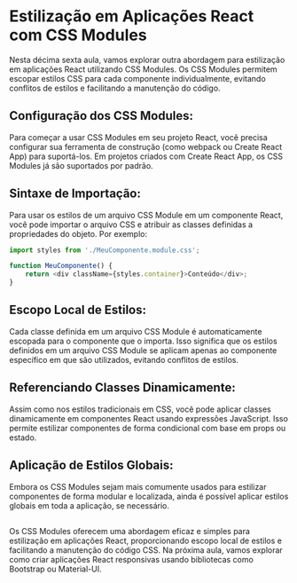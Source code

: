
## <h1> Estilização em Aplicações React com CSS Modules </h1>


Nesta décima sexta aula, vamos explorar outra abordagem para estilização em aplicações React utilizando CSS Modules. Os CSS Modules permitem escopar estilos CSS para cada componente individualmente, evitando conflitos de estilos e facilitando a manutenção do código.
##


## **Configuração dos CSS Modules**: 


Para começar a usar CSS Modules em seu projeto React, você precisa configurar sua ferramenta de construção (como webpack ou Create React App) para suportá-los. Em projetos criados com Create React App, os CSS Modules já são suportados por padrão.
##


## **Sintaxe de Importação**: 


Para usar os estilos de um arquivo CSS Module em um componente React, você pode importar o arquivo CSS e atribuir as classes definidas a propriedades do objeto. Por exemplo:
```javascript
import styles from './MeuComponente.module.css';

function MeuComponente() {
    return <div className={styles.container}>Conteúdo</div>;
}

```
##


## **Escopo Local de Estilos**: 


Cada classe definida em um arquivo CSS Module é automaticamente escopada para o componente que o importa. Isso significa que os estilos definidos em um arquivo CSS Module se aplicam apenas ao componente específico em que são utilizados, evitando conflitos de estilos.
##


## **Referenciando Classes Dinamicamente**: 


Assim como nos estilos tradicionais em CSS, você pode aplicar classes dinamicamente em componentes React usando expressões JavaScript. Isso permite estilizar componentes de forma condicional com base em props ou estado.
##


## **Aplicação de Estilos Globais**: 


Embora os CSS Modules sejam mais comumente usados para estilizar componentes de forma modular e localizada, ainda é possível aplicar estilos globais em toda a aplicação, se necessário.
##


Os CSS Modules oferecem uma abordagem eficaz e simples para estilização em aplicações React, proporcionando escopo local de estilos e facilitando a manutenção do código CSS. Na próxima aula, vamos explorar como criar aplicações React responsivas usando bibliotecas como Bootstrap ou Material-UI.
